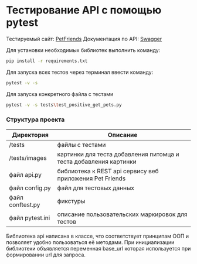# Тестирование API с помощью pytest
Тестируемый сайт: [PetFriends](https://petfriends.skillfactory.ru/my_pets)
Документация по API: [Swagger](https://petfriends.skillfactory.ru/apidocs/)


Для установки необходимых библиотек выполнить команду:
```bash
pip install -r requirements.txt
```
Для запуска всех тестов через терминал ввести команду:
```bash
pytest -v -s
```
Для запуска конкретного файла с тестами
```bash
pytest -v -s tests\test_positive_get_pets.py
```


### Структура проекта
| Директория       | Описание                                                          |
|------------------|-------------------------------------------------------------------|
| /tests           | файлы с тестами                                                   |
| /tests/images    | картинки для теста добавления питомца и теста добавления картинки |
| файл api.py      | библиотека к REST api сервису веб приложения Pet Friends          |
| файл config.py   | файл для тестовых данных                                          |
| файл conftest.py | фикстуры                                                          |
| файл pytest.ini  | описание пользовательских маркировок для тестов                   |

Библиотека api написана в классе, что соответствует принципам ООП и позволяет удобно пользоваться её методами. При инициализации библиотеки объявляется переменная base_url которая используется при формировании url для запроса.


